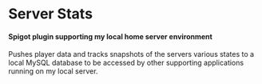 # Server Stats
#### Spigot plugin supporting my local home server environment

Pushes player data and tracks snapshots of the servers various states to a local MySQL database to be accessed by other supporting applications running on my local server.
